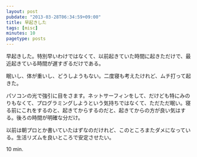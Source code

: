 ```yaml
---
layout: post
pubdate: "2013-03-28T06:34:59+09:00"
title: 早起きした
tags: [misc]
minutes: 10
pagetype: posts
---
```

早起きした。特別早いわけではなくて、以前起きていた時間に起きただけで、最近起きている時間が遅すぎるだけである。

眠いし、体が重いし、どうしようもない。二度寝も考えたけれど、ムチ打って起きた。

パソコンの光で強引に目をさます。ネットサーフィンをして、だけども特にみのりもなくて、プログラミングしようという気持ちではなくて、ただただ眠い。寝る前にこれをするのと、起きてからするのだと、起きてからの方が良い気はする。後ろの時間が明確な分だけ。

以前は朝プロとか書いていたはずなのだけれど、このところまたダメになっている。生活リズムを良いところで安定させたい。

10 min.
